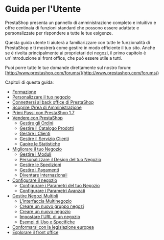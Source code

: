 # Guida per l'Utente

PrestaShop presenta un pannello di amministrazione completo e intuitivo e offre centinaia di funzioni standard che possono essere adattate e personalizzate per rispondere a tutte le tue esigenze.

Questa guida utente ti aiuterà a familiarizzare con tutte le funzionalità di PrestaShop e ti mostrerà come gestire in modo efficiente il tuo sito. Anche se è rivolta principalmente ai proprietari dei negozi, il primo capitolo è un'introduzione al front office, che può essere utile a tutti.

Puoi porre tutte le tue domande direttamente sul nostro forum: [http://www.prestashop.com/forums/](http://www.prestashop.com/forums/)

Capitoli di questa guida:  


* [Formazione](formazione.md)
* [Personalizzare il tuo negozio](personalizzare-negozio.md)
* [Connettersi al back office di PrestaShop](connettersi-al-back-office.md)
* [Scoprire l’Area di Amministrazione](scoprire-area-amministrazione.md)
* [Primi Passi con PrestaShop 1.7](primi-passi.md)
* [Vendere con PrestaShop](vendere/)
  * [Gestire gli Ordini](vendere/gestire-ordini/)
  * [Gestire il Catalogo Prodotti](vendere/gestire-catalogo/)
  * [Gestire i Clienti](vendere/gestire-clienti/)
  * [Gestire il Servizio Clienti](vendere/gestire-servizio-clienti/)
  * [Capire le Statistiche](vendere/capire-statistiche.md)
* [Migliorare il tuo Negozio](migliorare-negozio/)
  * [Gestire i Moduli](migliorare-negozio/gestire-moduli/)
  * [Personalizzare il Design del tuo Negozio](migliorare-negozio/personalizzare-design-negozio/)
  * [Gestire le Spedizioni](migliorare-negozio/gestire-spedizioni/)
  * [Gestire i Pagamenti](migliorare-negozio/gestire-i-pagamenti/)
  * [Diventare Internazionali](migliorare-negozio/diventare-internazionali/)
* [Configurare il negozio](configurare-negozio/)
  * [Configurare i Parametri del tuo Negozio](configurare-negozio/parametri-negozio/)
  * [Configurare i Parametri Avanzati](configurare-negozio/parametri-avanzati/)
* [Gestire Negozi Multipli](gestire-negozi-multipli/)
  * [L'interfaccia Multinegozio](gestire-negozi-multipli/interfaccia-multinegozio.md)
  * [Creare un nuovo gruppo negozi](gestire-negozi-multipli/creare-nuovo-gruppo-negozi.md)
  * [Creare un nuovo negozio](gestire-negozi-multipli/creare-nuovo-negozio.md)
  * [Impostare l’URL di un negozio](gestire-negozi-multipli/impostare-url-negozio.md)
  * [Esempi di Uso e Specifiche](gestire-negozi-multipli/esempi-di-uso-e-specifiche.md)
* [Conformarsi con la legislazione europea]()
* [Esplorare il front office](esplorare-front-office.md)

